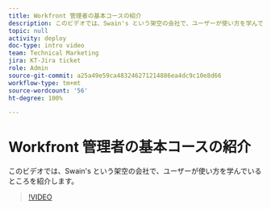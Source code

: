 ```yaml
---
title: Workfront 管理者の基本コースの紹介
description: このビデオでは、Swain's という架空の会社で、ユーザーが使い方を学んでいるところを紹介します。
topic: null
activity: deploy
doc-type: intro video
team: Technical Marketing
jira: KT-Jira ticket
role: Admin
source-git-commit: a25a49e59ca483246271214886ea4dc9c10e8d66
workflow-type: tm+mt
source-wordcount: '56'
ht-degree: 100%

---
```


# Workfront 管理者の基本コースの紹介

このビデオでは、Swain&#39;s という架空の会社で、ユーザーが使い方を学んでいるところを紹介します。

>[!VIDEO](https://video.tv.adobe.com/v/335064/?quality=12&learn=on)
